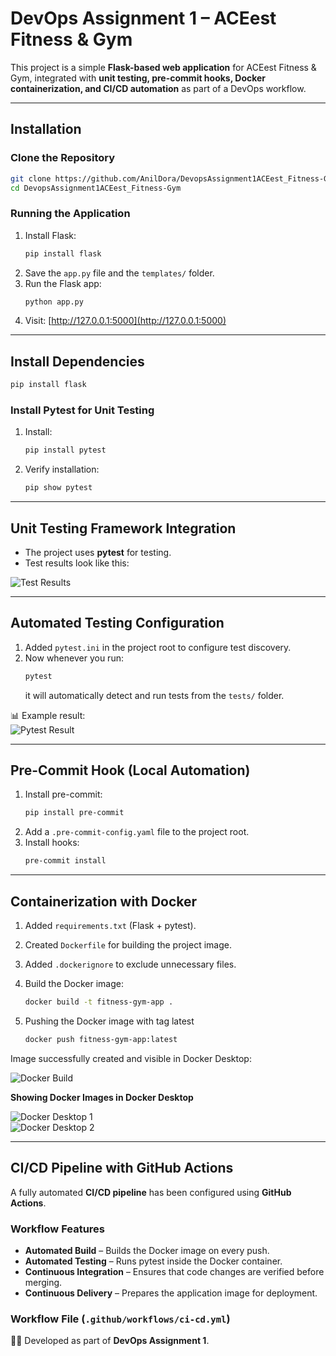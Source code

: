 # DevOps Assignment 1 – ACEest Fitness & Gym  

This project is a simple **Flask-based web application** for ACEest Fitness & Gym, integrated with **unit testing, pre-commit hooks, Docker containerization, and CI/CD automation** as part of a DevOps workflow.  

---

## Installation  

### Clone the Repository  
```bash
git clone https://github.com/AnilDora/DevopsAssignment1ACEest_Fitness-Gym.git
cd DevopsAssignment1ACEest_Fitness-Gym
```

### Running the Application  
1. Install Flask:  
   ```bash
   pip install flask
   ```
2. Save the `app.py` file and the `templates/` folder.  
3. Run the Flask app:  
   ```bash
   python app.py
   ```
4. Visit: [http://127.0.0.1:5000](http://127.0.0.1:5000)  

---

## Install Dependencies  

```bash
pip install flask 
```

### Install Pytest for Unit Testing  
1. Install:  
   ```bash
   pip install pytest
   ```
2. Verify installation:  
   ```bash
   pip show pytest
   ```

---

## Unit Testing Framework Integration  

- The project uses **pytest** for testing.  
- Test results look like this:  

![Test Results](https://github.com/user-attachments/assets/c09d40d9-1f38-42d7-899d-a4b23eea183d)  

---

## Automated Testing Configuration  

1. Added `pytest.ini` in the project root to configure test discovery.  
2. Now whenever you run:  
   ```bash
   pytest
   ```  
   it will automatically detect and run tests from the `tests/` folder.  

📊 Example result:  
![Pytest Result](https://github.com/user-attachments/assets/7808ef90-1195-432b-9572-5bf79eaec5b1)  

---

## Pre-Commit Hook (Local Automation)  

1. Install pre-commit:  
   ```bash
   pip install pre-commit
   ```
2. Add a `.pre-commit-config.yaml` file to the project root.  
3. Install hooks:  
   ```bash
   pre-commit install
   ```

---

## Containerization with Docker  

1. Added `requirements.txt` (Flask + pytest).  
2. Created `Dockerfile` for building the project image.  
3. Added `.dockerignore` to exclude unnecessary files.  
4. Build the Docker image:

    ```bash
   docker build -t fitness-gym-app .
   ```
5. Pushing the Docker image with tag latest

   ```bash
   docker push fitness-gym-app:latest
   ```

Image successfully created and visible in Docker Desktop:  

![Docker Build](https://github.com/user-attachments/assets/36e47024-e069-45ed-aea5-aa1296093ffa)  

**Showing Docker Images in Docker Desktop**

![Docker Desktop 1](https://github.com/user-attachments/assets/543de038-bd70-463c-8dca-fce98a40d0f1)  
![Docker Desktop 2](https://github.com/user-attachments/assets/96c20221-baaa-4a83-900b-7e5c19e04e78)  

---

## CI/CD Pipeline with GitHub Actions  

A fully automated **CI/CD pipeline** has been configured using **GitHub Actions**.  

### Workflow Features  
- **Automated Build** – Builds the Docker image on every push.  
- **Automated Testing** – Runs pytest inside the Docker container.  
- **Continuous Integration** – Ensures that code changes are verified before merging.  
- **Continuous Delivery** – Prepares the application image for deployment.  

### Workflow File (`.github/workflows/ci-cd.yml`)  

👨‍💻 Developed as part of **DevOps Assignment 1**.
